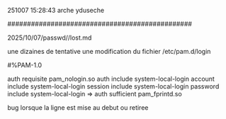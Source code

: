 251007
15:28:43
arche
yduseche

###############################################

2025/10/07/passwd//lost.md

une dizaines de tentative
une modification du fichier /etc/pam.d/login

#%PAM-1.0

auth       requisite    pam_nologin.so
auth       include      system-local-login
account    include      system-local-login
session    include      system-local-login
password   include      system-local-login
=> auth       sufficient    pam_fprintd.so

bug lorsque la ligne est mise au debut ou retiree

